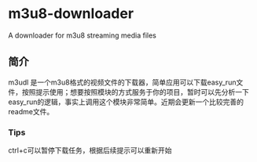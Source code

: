 # m3u8-downloader
A downloader for m3u8 streaming media files
## 简介
m3udl 是一个m3u8格式的视频文件的下载器，简单应用可以下载easy_run文件，按照提示使用；想要按照模块的方式服务于你的项目，暂时可以先分析一下easy_run的逻辑，事实上调用这个模块非常简单。近期会更新一个比较完善的readme文件。
### Tips
ctrl+c可以暂停下载任务，根据后续提示可以重新开始
